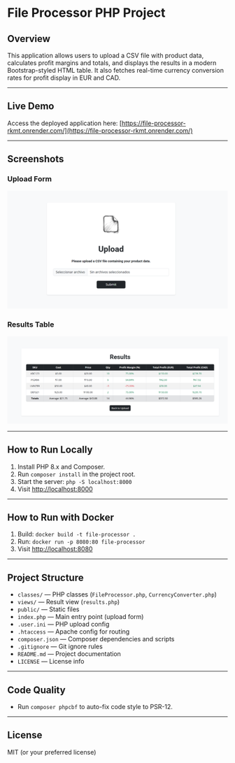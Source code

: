 # File Processor PHP Project

## Overview

This application allows users to upload a CSV file with product data, calculates profit margins and totals, and displays the results in a modern Bootstrap-styled HTML table. It also fetches real-time currency conversion rates for profit display in EUR and CAD.

---

## Live Demo

Access the deployed application here: [https://file-processor-rkmt.onrender.com/](https://file-processor-rkmt.onrender.com/)

---

## Screenshots

### Upload Form

![Upload Form](public/images/form.png)

### Results Table

![Results Table](public/images/table.png)

---

## How to Run Locally

1. Install PHP 8.x and Composer.
2. Run `composer install` in the project root.
3. Start the server: `php -S localhost:8000`
4. Visit [http://localhost:8000](http://localhost:8000)

---

## How to Run with Docker

1. Build: `docker build -t file-processor .`
2. Run: `docker run -p 8080:80 file-processor`
3. Visit [http://localhost:8080](http://localhost:8080)

---

## Project Structure

- `classes/` — PHP classes (`FileProcessor.php`, `CurrencyConverter.php`)
- `views/` — Result view (`results.php`)
- `public/` — Static files
- `index.php` — Main entry point (upload form)
- `.user.ini` — PHP upload config
- `.htaccess` — Apache config for routing
- `composer.json` — Composer dependencies and scripts
- `.gitignore` — Git ignore rules
- `README.md` — Project documentation
- `LICENSE` — License info

---

## Code Quality

- Run `composer phpcbf` to auto-fix code style to PSR-12.

---

## License

MIT (or your preferred license)
